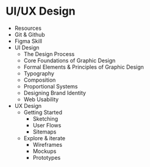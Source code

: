 # UI/UX Design
- Resources
- Git & Github
- Figma Skill
- UI Design
    - The Design Process
    - Core Foundations of Graphic Design
    - Formal Elements & Principles of Graphic Design
    - Typography
    - Composition
    - Proportional Systems
    - Designing Brand Identity
    - Web Usability
- UX Design
    - Getting Started
        - Sketching
        - User Flows
        - Sitemaps
    - Explore & iterate
        - Wireframes
        - Mockups
        - Prototypes
